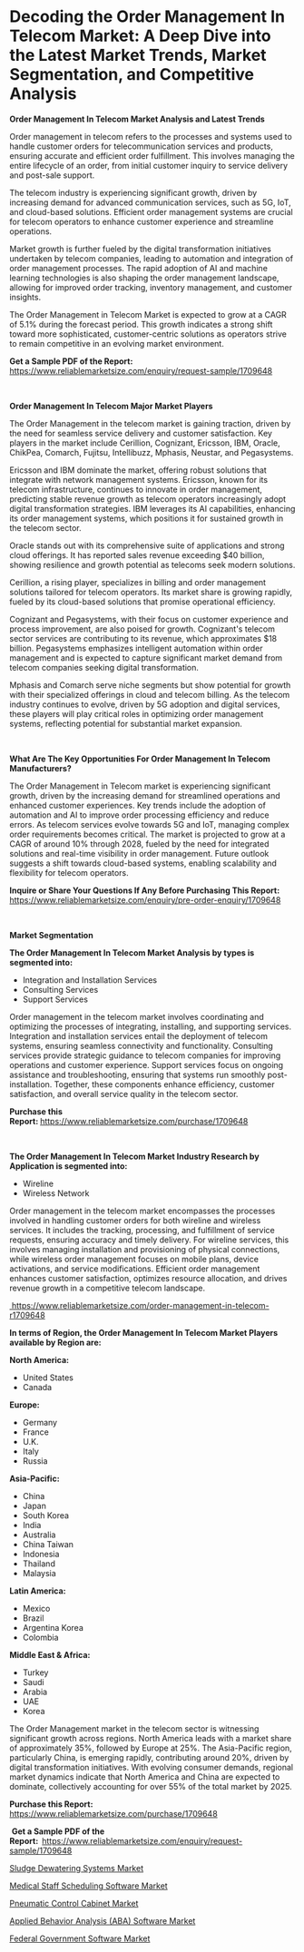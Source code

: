<p><h1>Decoding the Order Management In Telecom Market: A Deep Dive into the Latest Market Trends, Market Segmentation, and Competitive Analysis</h1></p><p><strong>Order Management In Telecom Market Analysis and Latest Trends</strong></p>
<p><p>Order management in telecom refers to the processes and systems used to handle customer orders for telecommunication services and products, ensuring accurate and efficient order fulfillment. This involves managing the entire lifecycle of an order, from initial customer inquiry to service delivery and post-sale support. </p><p>The telecom industry is experiencing significant growth, driven by increasing demand for advanced communication services, such as 5G, IoT, and cloud-based solutions. Efficient order management systems are crucial for telecom operators to enhance customer experience and streamline operations. </p><p>Market growth is further fueled by the digital transformation initiatives undertaken by telecom companies, leading to automation and integration of order management processes. The rapid adoption of AI and machine learning technologies is also shaping the order management landscape, allowing for improved order tracking, inventory management, and customer insights.</p><p>The Order Management in Telecom Market is expected to grow at a CAGR of 5.1% during the forecast period. This growth indicates a strong shift toward more sophisticated, customer-centric solutions as operators strive to remain competitive in an evolving market environment.</p></p>
<p><strong>Get a Sample PDF of the Report:&nbsp;</strong> <a href="https://www.reliablemarketsize.com/enquiry/request-sample/1709648?utm_campaign=1836&utm_medium=2&utm_source=Github&utm_content=ia&utm_term=27032025&utm_id=order-management-in-telecom">https://www.reliablemarketsize.com/enquiry/request-sample/1709648</a></p>
<p>&nbsp;</p>
<p><strong>Order Management In Telecom Major Market Players</strong></p>
<p><p>The Order Management in the telecom market is gaining traction, driven by the need for seamless service delivery and customer satisfaction. Key players in the market include Cerillion, Cognizant, Ericsson, IBM, Oracle, ChikPea, Comarch, Fujitsu, Intellibuzz, Mphasis, Neustar, and Pegasystems.</p><p>Ericsson and IBM dominate the market, offering robust solutions that integrate with network management systems. Ericsson, known for its telecom infrastructure, continues to innovate in order management, predicting stable revenue growth as telecom operators increasingly adopt digital transformation strategies. IBM leverages its AI capabilities, enhancing its order management systems, which positions it for sustained growth in the telecom sector.</p><p>Oracle stands out with its comprehensive suite of applications and strong cloud offerings. It has reported sales revenue exceeding $40 billion, showing resilience and growth potential as telecoms seek modern solutions.</p><p>Cerillion, a rising player, specializes in billing and order management solutions tailored for telecom operators. Its market share is growing rapidly, fueled by its cloud-based solutions that promise operational efficiency.</p><p>Cognizant and Pegasystems, with their focus on customer experience and process improvement, are also poised for growth. Cognizant's telecom sector services are contributing to its revenue, which approximates $18 billion. Pegasystems emphasizes intelligent automation within order management and is expected to capture significant market demand from telecom companies seeking digital transformation.</p><p>Mphasis and Comarch serve niche segments but show potential for growth with their specialized offerings in cloud and telecom billing. As the telecom industry continues to evolve, driven by 5G adoption and digital services, these players will play critical roles in optimizing order management systems, reflecting potential for substantial market expansion.</p></p>
<p>&nbsp;</p>
<p><strong>What Are The Key Opportunities For Order Management In Telecom Manufacturers?</strong></p>
<p><p>The Order Management in Telecom market is experiencing significant growth, driven by the increasing demand for streamlined operations and enhanced customer experiences. Key trends include the adoption of automation and AI to improve order processing efficiency and reduce errors. As telecom services evolve towards 5G and IoT, managing complex order requirements becomes critical. The market is projected to grow at a CAGR of around 10% through 2028, fueled by the need for integrated solutions and real-time visibility in order management. Future outlook suggests a shift towards cloud-based systems, enabling scalability and flexibility for telecom operators.</p></p>
<p><strong>Inquire or Share Your Questions If Any Before Purchasing This Report:</strong> <a href="https://www.reliablemarketsize.com/enquiry/pre-order-enquiry/1709648?utm_campaign=1836&utm_medium=2&utm_source=Github&utm_content=ia&utm_term=27032025&utm_id=order-management-in-telecom">https://www.reliablemarketsize.com/enquiry/pre-order-enquiry/1709648</a></p>
<p>&nbsp;</p>
<p><strong>Market Segmentation</strong></p>
<p><strong>The Order Management In Telecom Market Analysis by types is segmented into:</strong></p>
<p><ul><li>Integration and Installation Services</li><li>Consulting Services</li><li>Support Services</li></ul></p>
<p><p>Order management in the telecom market involves coordinating and optimizing the processes of integrating, installing, and supporting services. Integration and installation services entail the deployment of telecom systems, ensuring seamless connectivity and functionality. Consulting services provide strategic guidance to telecom companies for improving operations and customer experience. Support services focus on ongoing assistance and troubleshooting, ensuring that systems run smoothly post-installation. Together, these components enhance efficiency, customer satisfaction, and overall service quality in the telecom sector.</p></p>
<p><strong>Purchase this Report:&nbsp;</strong><a href="https://www.reliablemarketsize.com/purchase/1709648?utm_campaign=1836&utm_medium=2&utm_source=Github&utm_content=ia&utm_term=27032025&utm_id=order-management-in-telecom">https://www.reliablemarketsize.com/purchase/1709648</a></p>
<p>&nbsp;</p>
<p><strong>The Order Management In Telecom Market Industry Research by Application is segmented into:</strong></p>
<p><ul><li>Wireline</li><li>Wireless Network</li></ul></p>
<p><p>Order management in the telecom market encompasses the processes involved in handling customer orders for both wireline and wireless services. It includes the tracking, processing, and fulfillment of service requests, ensuring accuracy and timely delivery. For wireline services, this involves managing installation and provisioning of physical connections, while wireless order management focuses on mobile plans, device activations, and service modifications. Efficient order management enhances customer satisfaction, optimizes resource allocation, and drives revenue growth in a competitive telecom landscape.</p></p>
<p><a href="https://www.reliablemarketsize.com/order-management-in-telecom-r1709648?utm_campaign=1836&utm_medium=2&utm_source=Github&utm_content=ia&utm_term=27032025&utm_id=order-management-in-telecom">&nbsp;https://www.reliablemarketsize.com/order-management-in-telecom-r1709648</a></p>
<p><strong>In terms of Region, the Order Management In Telecom Market Players available by Region are:</strong></p>
<p>
    <p> <strong> North America: </strong>
        <ul>
            <li>United States</li>
            <li>Canada</li>
        </ul>
        </p> 
    <p> <strong> Europe: </strong>
        <ul>
            <li>Germany</li>
            <li>France</li>
            <li>U.K.</li>
            <li>Italy</li>
            <li>Russia</li>
        </ul>
        </p> 
    <p> <strong> Asia-Pacific: </strong>
        <ul>
            <li>China</li>
            <li>Japan</li>
            <li>South Korea</li>
            <li>India</li>
            <li>Australia</li>
            <li>China Taiwan</li>
            <li>Indonesia</li>
            <li>Thailand</li>
            <li>Malaysia</li>
        </ul>
        </p> 
    <p> <strong> Latin America: </strong>
        <ul>
            <li>Mexico</li>
            <li>Brazil</li>
            <li>Argentina Korea</li>
            <li>Colombia</li>
        </ul>
        </p> 
    <p> <strong> Middle East & Africa: </strong>
        <ul>
            <li>Turkey</li>
            <li>Saudi</li>
            <li>Arabia</li>
            <li>UAE</li>
            <li>Korea</li>
        </ul>
    </p>
    </p>
<p><p>The Order Management market in the telecom sector is witnessing significant growth across regions. North America leads with a market share of approximately 35%, followed by Europe at 25%. The Asia-Pacific region, particularly China, is emerging rapidly, contributing around 20%, driven by digital transformation initiatives. With evolving consumer demands, regional market dynamics indicate that North America and China are expected to dominate, collectively accounting for over 55% of the total market by 2025.</p></p>
<p><strong>Purchase this Report: </strong><a href="https://www.reliablemarketsize.com/purchase/1709648?utm_campaign=1836&utm_medium=2&utm_source=Github&utm_content=ia&utm_term=27032025&utm_id=order-management-in-telecom">https://www.reliablemarketsize.com/purchase/1709648</a></p>
<p>&nbsp;<strong>Get a Sample PDF of the Report:&nbsp;&nbsp;</strong><a href="https://www.reliablemarketsize.com/enquiry/request-sample/1709648?utm_campaign=1836&utm_medium=2&utm_source=Github&utm_content=ia&utm_term=27032025&utm_id=order-management-in-telecom">https://www.reliablemarketsize.com/enquiry/request-sample/1709648</a></p>
<p><strong></strong></p>
<p><p><a href="https://github.com/mabutironaldo/Market-Research-Report-List-7/blob/main/sludge-dewatering-systems-market.md?utm_campaign=1836&utm_medium=2&utm_source=Github&utm_content=ia&utm_term=27032025&utm_id=order-management-in-telecom">Sludge Dewatering Systems Market</a></p><p><a href="https://github.com/arneslullapq/Market-Research-Report-List-1/blob/main/medical-staff-scheduling-software-market.md?utm_campaign=1836&utm_medium=2&utm_source=Github&utm_content=ia&utm_term=27032025&utm_id=order-management-in-telecom">Medical Staff Scheduling Software Market</a></p><p><a href="https://github.com/thatejanet4y/Market-Research-Report-List-1/blob/main/pneumatic-control-cabinet-market.md?utm_campaign=1836&utm_medium=2&utm_source=Github&utm_content=ia&utm_term=27032025&utm_id=order-management-in-telecom">Pneumatic Control Cabinet Market</a></p><p><a href="https://github.com/langolaskark/Market-Research-Report-List-1/blob/main/applied-behavior-analysis-aba-software-market.md?utm_campaign=1836&utm_medium=2&utm_source=Github&utm_content=ia&utm_term=27032025&utm_id=order-management-in-telecom">Applied Behavior Analysis (ABA) Software Market</a></p><p><a href="https://github.com/arocasanzib6/Market-Research-Report-List-1/blob/main/federal-government-software-market.md?utm_campaign=1836&utm_medium=2&utm_source=Github&utm_content=ia&utm_term=27032025&utm_id=order-management-in-telecom">Federal Government Software Market</a></p></p>